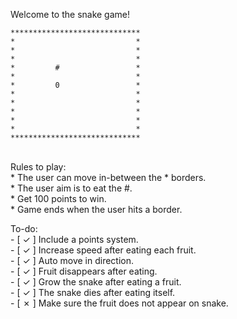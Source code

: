
Welcome to the snake game!


```
*****************************
*                           *
*                           *
*                           *
*         #                 *
*                           *
*         0                 *
*                           *
*                           *
*                           *
*                           *
*                           *
***************************** 
```

<br>Rules to play: <br>
    * The user can move in-between the * borders. <br>
    * The user aim is to eat the #.  <br>
    * Get 100 points to win.  <br>
    * Game ends when the user hits a border. <br>
    
To-do: <br>
    - [ &check; ] Include a points system. <br>
    - [ &check; ] Increase speed after eating each fruit. <br>
    - [ &check; ] Auto move in direction. <br>
    - [ &check; ] Fruit disappears after eating. <br>
    - [ &check; ] Grow the snake after eating a fruit. <br>
    - [ &check; ] The snake dies after eating itself. <br>
    - [ &cross; ] Make sure the fruit does not appear on snake. <br>
